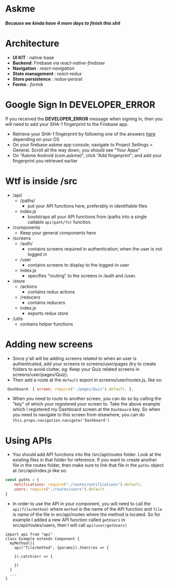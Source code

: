 # Askme
##### Because we kinda have 4 more days to finish this shit

# Architecture
- __UI KIT__ : native-base
- __Backend__: Firebase via *react-native-firebase*
- __Navigation__ : *react-navigation*
- __State management__ : *react-redux*
- __Store persistence__ : *redux-persist*
- __Forms__ : *formik*

# Google Sign In __DEVELOPER_ERROR__
If you received the __DEVELOPER_ERROR__ message when signing in, then you will need to add your SHA-1 fingerprint to the Firebase app.

- Retrieve your SHA-1 fingerprint by following one of the answers [here](https://stackoverflow.com/questions/15727912/sha-1-fingerprint-of-keystore-certificate/33479550#33479550) depending on your OS 
- On your firebase askme app console, navigate to Project Settings > General. Scroll all the way down, you should see "Your Apps"
- On "Askme Android (com.askme)", click "Add fingerprint"; and add your fingerprint you retrieved earlier

# Wtf is inside /src
- /api/
  - /paths/
    - put your API functions here, preferably in identifiable files
  - index.js
    - bootstraps all your API functions from /paths into a single callable `api(path/fn)` function.
- /components
  - Keep your general components here
- /screens
  - /auth/
    - contains screens required in authentication; when the user is not logged in 
  - /user
    - contains screens to display to the logged-in user
  - index.js
    - specifies "routing" to the screens in /auth and /user.
- /store 
  - /actions
    - contains redux actions
  - /reducers
    - contains reducers
  - index.js
    - exports redux store
- /utils
  - contains helper functions

# Adding new screens
- Since y'all will be adding screens related to when an user is authenticated, add your screens to screens/user/pages (try to create folders to avoid clutter, eg: Keep your Quiz related screens in screens/user/pages/Quiz). 
- Then add a route at the `default` export in screens/user/routes.js, like so:
```js
 Dashboard: { screen: require("./pages/Quiz").default, },
```
- When you need to route to another screen, you can do so by calling the "key" of which your registered your screen to. Take the above example which I registered my Dashboard screen at the `Dashboard` key. So when you need to navigate to this screen from elsewhere, you can do `this.props.navigation.navigate('Dashboard')`

# Using APIs
- You should add API functions into the /src/api/routes folder. Look at the existing files in that folder for reference. If you want to create another file in the routes folder, then make sure to link that file in the `paths` object at /src/api/index.js like so:
```js
const paths = {
    notifications: require("./routes/notifications").default,
    users: require("./routes/users").default
}
```
- In order to use the API in your component, you will need to call the `api(file/method)` where `method` is the name of the API function and `file` is name of the file in src/api/routes where the method is located. So for example I added a new API function called `getUsers` in src/api/routes/users, then I will call `api(user/getUsers)`
```
import api from "api"
class Example extends Component {
  myMethod(){
    api("file/method", {params}).then(res => {

    }).catch(err => {

    })
  }
  ...
}
